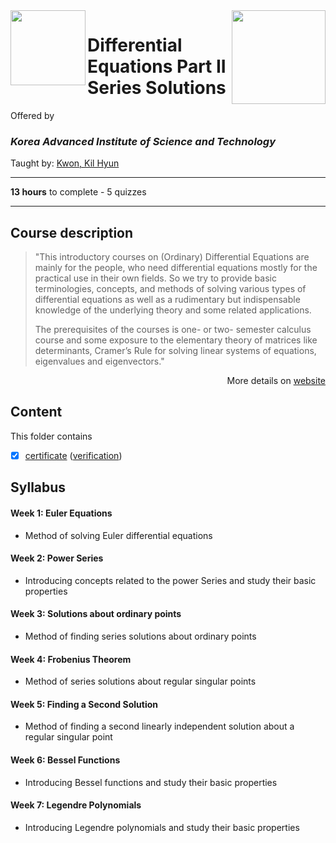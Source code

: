 <a href="https://www.coursera.org/learn/introduction-to-ordinary-differential-equations-part-2">
  <img src="/img/Differential_Equations_Part_I_Basic_Theory_logo.avif" width="150" align="right">
</a>

<img src="https://upload.wikimedia.org/wikipedia/en/2/29/KAIST_logo_small.svg" width="120" height="120" align="left">

# Differential Equations Part II Series Solutions

Offered by 
### *Korea Advanced Institute of Science and Technology*

Taught by: [Kwon, Kil Hyun](https://www.coursera.org/instructor/~28649677)

---

**13 hours** to complete - 5 quizzes

---

## Course description

>"This introductory courses on (Ordinary) Differential Equations are mainly for the people, who need differential equations mostly for the practical use in their own fields. So we try to provide basic terminologies, concepts, and methods of solving various types of differential equations as well as a rudimentary but indispensable knowledge of the underlying theory and some related applications. 
>
>The prerequisites of the courses is one- or two- semester calculus course and some exposure to the elementary theory of matrices like determinants, Cramer’s Rule for solving linear systems of equations, eigenvalues and eigenvectors."

<p align="right">More details on <a href="https://www.coursera.org/learn/introduction-to-ordinary-differential-equations-part-2">website</a></p>

## Content
This folder contains 
- [x] [certificate](./Coursera) ([verification](https:/))

## Syllabus

#### Week 1: Euler Equations
- Method of solving Euler differential equations

#### Week 2: Power Series
- Introducing concepts related to the power Series and study their basic properties

#### Week 3: Solutions about ordinary points
- Method of finding series solutions about ordinary points

#### Week 4: Frobenius Theorem
- Method of series solutions about regular singular points

#### Week 5: Finding a Second Solution
- Method of finding a second linearly independent solution about a regular singular point

#### Week 6: Bessel Functions
- Introducing Bessel functions and study their basic properties

#### Week 7: Legendre Polynomials
- Introducing Legendre polynomials and study their basic properties

